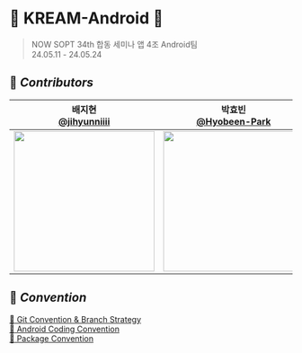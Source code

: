 # 👟 KREAM-Android 👟
> NOW SOPT 34th 합동 세미나 앱 4조 Android팀 <br>
24.05.11 - 24.05.24


## 🍨 *****Contributors*****
| 배지현 <br> [@jihyunniiii](https://github.com/jihyunniiii) |             박효빈 <br> [@Hyobeen-Park](https://github.com/Hyobeen-Park)             |              신민석 <br>[@t1nm1ksun](https://github.com/t1nm1ksun)               |
|:---:|:-----------------------------------------------------------------------------:|:-----------------------------------------------------------------------------:|
| <img width="250" src="https://avatars.githubusercontent.com/u/103172971?v=4"/> | <img width="250" src="https://avatars.githubusercontent.com/u/98209004?v=4"/> | <img width="250" src="https://avatars.githubusercontent.com/u/122257945?v=4"/> |


## 📗 *****Convention*****
[📕 Git Convention & Branch Strategy](https://jihyunniiii.notion.site/Git-Convention-Branch-Strategy-a524c11f5ea44c74b41177becd945102?pvs=4)
<br>
[📘 Android Coding Convention](https://jihyunniiii.notion.site/Android-Coding-Convention-027eef4f49d8434da8e4783b5ff7ce10?pvs=4)
<br>
[📒 Package Convention](https://jihyunniiii.notion.site/Package-Convention-9f1c20d264b840e6850c48a618dc8b42?pvs=4)